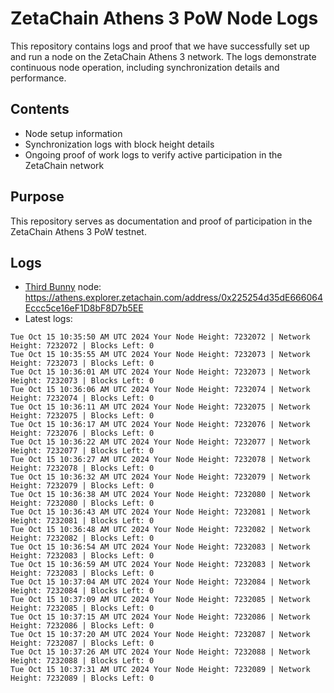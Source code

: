 # ZetaChain Athens 3 PoW Node Logs
This repository contains logs and proof that we have successfully set up and run a node on the ZetaChain Athens 3 network. The logs demonstrate continuous node operation, including synchronization details and performance.

## Contents
- Node setup information
- Synchronization logs with block height details
- Ongoing proof of work logs to verify active participation in the ZetaChain network

## Purpose
This repository serves as documentation and proof of participation in the ZetaChain Athens 3 PoW testnet.

## Logs

- [Third Bunny](https://thirdbunny.xyz/) node: https://athens.explorer.zetachain.com/address/0x225254d35dE666064Eccc5ce16eF1D8bF8D7b5EE
- Latest logs:
```
Tue Oct 15 10:35:50 AM UTC 2024 Your Node Height: 7232072 | Network Height: 7232072 | Blocks Left: 0
Tue Oct 15 10:35:55 AM UTC 2024 Your Node Height: 7232073 | Network Height: 7232073 | Blocks Left: 0
Tue Oct 15 10:36:01 AM UTC 2024 Your Node Height: 7232073 | Network Height: 7232073 | Blocks Left: 0
Tue Oct 15 10:36:06 AM UTC 2024 Your Node Height: 7232074 | Network Height: 7232074 | Blocks Left: 0
Tue Oct 15 10:36:11 AM UTC 2024 Your Node Height: 7232075 | Network Height: 7232075 | Blocks Left: 0
Tue Oct 15 10:36:17 AM UTC 2024 Your Node Height: 7232076 | Network Height: 7232076 | Blocks Left: 0
Tue Oct 15 10:36:22 AM UTC 2024 Your Node Height: 7232077 | Network Height: 7232077 | Blocks Left: 0
Tue Oct 15 10:36:27 AM UTC 2024 Your Node Height: 7232078 | Network Height: 7232078 | Blocks Left: 0
Tue Oct 15 10:36:32 AM UTC 2024 Your Node Height: 7232079 | Network Height: 7232079 | Blocks Left: 0
Tue Oct 15 10:36:38 AM UTC 2024 Your Node Height: 7232080 | Network Height: 7232080 | Blocks Left: 0
Tue Oct 15 10:36:43 AM UTC 2024 Your Node Height: 7232081 | Network Height: 7232081 | Blocks Left: 0
Tue Oct 15 10:36:48 AM UTC 2024 Your Node Height: 7232082 | Network Height: 7232082 | Blocks Left: 0
Tue Oct 15 10:36:54 AM UTC 2024 Your Node Height: 7232083 | Network Height: 7232083 | Blocks Left: 0
Tue Oct 15 10:36:59 AM UTC 2024 Your Node Height: 7232083 | Network Height: 7232083 | Blocks Left: 0
Tue Oct 15 10:37:04 AM UTC 2024 Your Node Height: 7232084 | Network Height: 7232084 | Blocks Left: 0
Tue Oct 15 10:37:09 AM UTC 2024 Your Node Height: 7232085 | Network Height: 7232085 | Blocks Left: 0
Tue Oct 15 10:37:15 AM UTC 2024 Your Node Height: 7232086 | Network Height: 7232086 | Blocks Left: 0
Tue Oct 15 10:37:20 AM UTC 2024 Your Node Height: 7232087 | Network Height: 7232087 | Blocks Left: 0
Tue Oct 15 10:37:26 AM UTC 2024 Your Node Height: 7232088 | Network Height: 7232088 | Blocks Left: 0
Tue Oct 15 10:37:31 AM UTC 2024 Your Node Height: 7232089 | Network Height: 7232089 | Blocks Left: 0
```

